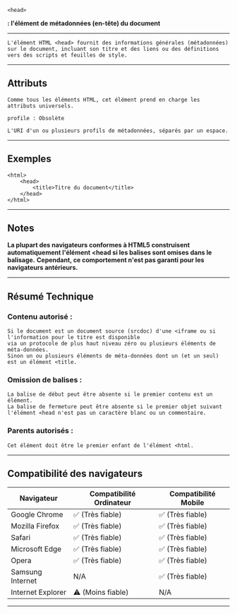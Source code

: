     <head> 
**: l'élément de métadonnées (en-tête) du document**

---



    L'élément HTML <head> fournit des informations générales (métadonnées) sur le document, incluant son titre et des liens ou des définitions vers des scripts et feuilles de style.

---



## **Attributs**

    Comme tous les éléments HTML, cet élément prend en charge les attributs universels.

    profile : Obsolète

    L'URI d'un ou plusieurs profils de métadonnées, séparés par un espace.

---



## **Exemples**
    <html>
        <head>
            <title>Titre du document</title>
        </head>
    </html>
---



## **Notes**

**La plupart des navigateurs conformes à HTML5 construisent automatiquement l'élément <head si les balises sont omises dans le balisage.** 
**Cependant, ce comportement n'est pas garanti pour les navigateurs antérieurs.**

---



## **Résumé Technique**

### **Contenu autorisé :**

    Si le document est un document source (srcdoc) d'une <iframe ou si l'information pour le titre est disponible 
    via un protocole de plus haut niveau zéro ou plusieurs éléments de méta-données. 
    Sinon un ou plusieurs éléments de méta-données dont un (et un seul) est un élément <title.


### **Omission de balises :** 

    La balise de début peut être absente si le premier contenu est un élément. 
    La balise de fermeture peut être absente si le premier objet suivant 
    l'élément <head n'est pas un caractère blanc ou un commentaire.


### **Parents autorisés :** 

    Cet élément doit être le premier enfant de l'élément <html.

---



## **Compatibilité des navigateurs**
| Navigateur          | Compatibilité Ordinateur | Compatibilité Mobile |
|---------------------|--------------------------|----------------------|
| Google Chrome       | ✅ (Très fiable)         | ✅ (Très fiable)     |
| Mozilla Firefox     | ✅ (Très fiable)         | ✅ (Très fiable)     |
| Safari              | ✅ (Très fiable)         | ✅ (Très fiable)     |
| Microsoft Edge      | ✅ (Très fiable)         | ✅ (Très fiable)     |
| Opera               | ✅ (Très fiable)         | ✅ (Très fiable)     |
| Samsung Internet    | N/A                      | ✅ (Très fiable)     |
| Internet Explorer   | ⚠️ (Moins fiable)        | N/A                  |
---